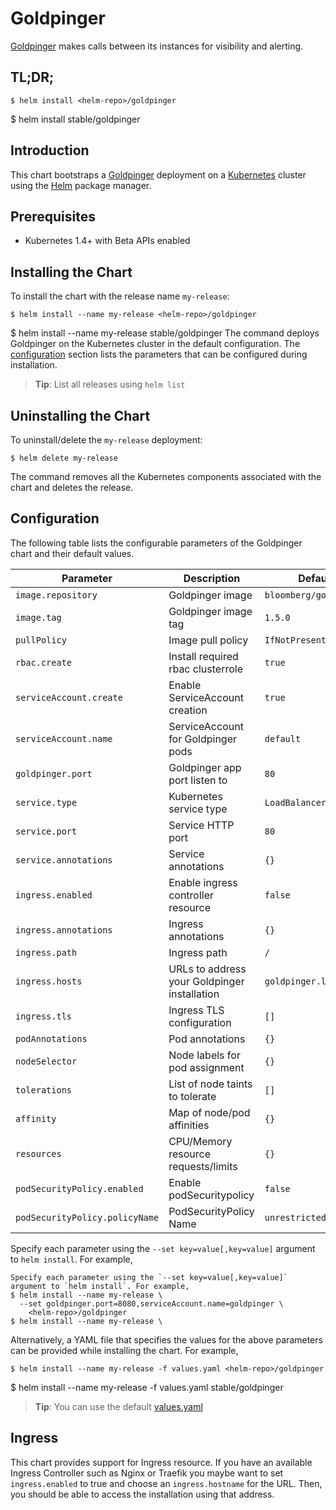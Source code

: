 # Goldpinger

[Goldpinger](https://github.com/bloomberg/goldpinger) makes calls between its instances for visibility and alerting.

## TL;DR;

```console
$ helm install <helm-repo>/goldpinger
```

$ helm install stable/goldpinger
## Introduction

This chart bootstraps a [Goldpinger](https://github.com/bloomberg/goldpinger) deployment on a [Kubernetes](http://kubernetes.io) cluster using the [Helm](https://helm.sh) package manager.

## Prerequisites

- Kubernetes 1.4+ with Beta APIs enabled

## Installing the Chart

To install the chart with the release name `my-release`:

```console
$ helm install --name my-release <helm-repo>/goldpinger
```

$ helm install --name my-release stable/goldpinger
The command deploys Goldpinger on the Kubernetes cluster in the default configuration. The [configuration](#configuration) section lists the parameters that can be configured during installation.

> **Tip**: List all releases using `helm list`

## Uninstalling the Chart

To uninstall/delete the `my-release` deployment:

```console
$ helm delete my-release
```

The command removes all the Kubernetes components associated with the chart and deletes the release.

## Configuration

The following table lists the configurable parameters of the Goldpinger chart and their default values.

| Parameter                            | Description                                 | Default                                                    |
| -------------------------------      | -------------------------------             | ---------------------------------------------------------- |
| `image.repository`                   | Goldpinger image                            | `bloomberg/goldpinger`                                      |
| `image.tag`                          | Goldpinger image tag                        | `1.5.0`                                                    |
| `pullPolicy`                         | Image pull policy                           | `IfNotPresent`                                             |
| `rbac.create`                        | Install required rbac clusterrole           | `true`                                                     |
| `serviceAccount.create`              | Enable ServiceAccount creation              | `true`                                                     |
| `serviceAccount.name`                | ServiceAccount for Goldpinger pods          | `default`                                                  |
| `goldpinger.port`                    | Goldpinger app port listen to               | `80`                                                       |
| `service.type`                       | Kubernetes service type                     | `LoadBalancer`                                             |
| `service.port`                       | Service HTTP port                           | `80`                                                       |
| `service.annotations`                | Service annotations                         | `{}`                                                       |
| `ingress.enabled`                    | Enable ingress controller resource          | `false`                                                    |
| `ingress.annotations`                | Ingress annotations                         | `{}`                                                       |
| `ingress.path`                       | Ingress path                                | `/`                                                        |
| `ingress.hosts`                      | URLs to address your Goldpinger installation| `goldpinger.local`                                         |
| `ingress.tls`                        | Ingress TLS configuration                   | `[]`                                                       |
| `podAnnotations`                     | Pod annotations                             | `{}`                                                       |
| `nodeSelector`                       | Node labels for pod assignment              | `{}`                                                       |
| `tolerations`                        | List of node taints to tolerate             | `[]`                                                       |
| `affinity`                           | Map of node/pod affinities                  | `{}`                                                       |
| `resources`                          | CPU/Memory resource requests/limits         | `{}`                                                       |
| `podSecurityPolicy.enabled`          | Enable podSecuritypolicy                    | `false`                                                    |
| `podSecurityPolicy.policyName`       | PodSecurityPolicy Name                      | `unrestricted-psp`                                         |

Specify each parameter using the `--set key=value[,key=value]` argument to `helm install`. For example,

```console
Specify each parameter using the `--set key=value[,key=value]` argument to `helm install`. For example,
$ helm install --name my-release \
  --set goldpinger.port=8080,serviceAccount.name=goldpinger \
    <helm-repo>/goldpinger
$ helm install --name my-release \
```

Alternatively, a YAML file that specifies the values for the above parameters can be provided while installing the chart. For example,

```console
$ helm install --name my-release -f values.yaml <helm-repo>/goldpinger
```

$ helm install --name my-release -f values.yaml stable/goldpinger
> **Tip**: You can use the default [values.yaml](values.yaml)

## Ingress

This chart provides support for Ingress resource. If you have an available Ingress Controller such as Nginx or Traefik you maybe want to set `ingress.enabled` to true and choose an `ingress.hostname` for the URL. Then, you should be able to access the installation using that address.
